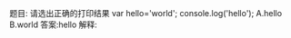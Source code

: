 题目: 请选出正确的打印结果
        var hello='world';
        console.log('hello');
A.hello
B.world
答案:hello
解释:
